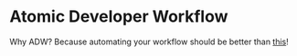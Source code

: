 Atomic Developer Workflow
=========================

Why ADW? Because automating your workflow should be better than [this](http://fishbowl.pastiche.org/2015/03/02/vagranthowto/)!
